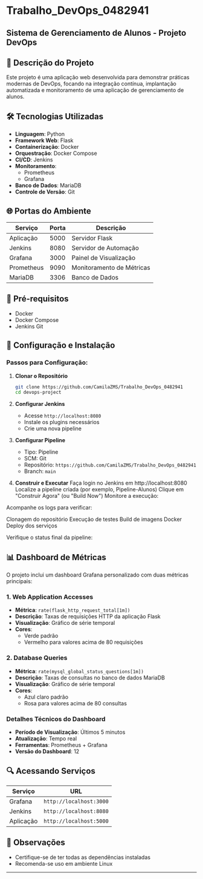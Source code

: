 # Trabalho_DevOps_0482941

## Sistema de Gerenciamento de Alunos - Projeto DevOps

## 📝 Descrição do Projeto

Este projeto é uma aplicação web desenvolvida para demonstrar práticas modernas de DevOps, focando na integração contínua, implantação automatizada e monitoramento de uma aplicação de gerenciamento de alunos.

## 🛠 Tecnologias Utilizadas

- **Linguagem**: Python
- **Framework Web**: Flask
- **Containerização**: Docker
- **Orquestração**: Docker Compose
- **CI/CD**: Jenkins
- **Monitoramento**: 
  - Prometheus
  - Grafana
- **Banco de Dados**: MariaDB
- **Controle de Versão**: Git

## 🌐 Portas do Ambiente

| Serviço    | Porta | Descrição                      |
|------------|-------|--------------------------------|
| Aplicação  | 5000  | Servidor Flask                 |
| Jenkins    | 8080  | Servidor de Automação          |
| Grafana    | 3000  | Painel de Visualização         |
| Prometheus | 9090  | Monitoramento de Métricas      |
| MariaDB    | 3306  | Banco de Dados                 |

## 🔧 Pré-requisitos

- Docker
- Docker Compose
- Jenkins
   Git

## 🚀 Configuração e Instalação

### Passos para Configuração:

1. **Clonar o Repositório**
   ```bash
   git clone https://github.com/CamilaZMS/Trabalho_DevOps_0482941
   cd devops-project
   ```

2. **Configurar Jenkins**
   - Acesse `http://localhost:8080`
   - Instale os plugins necessários
   - Crie uma nova pipeline

3. **Configurar Pipeline**
   - Tipo: Pipeline
   - SCM: Git
   - Repositório: `https://github.com/CamilaZMS/Trabalho_DevOps_0482941`
   - Branch: `main`

4. **Construir e Executar**
Faça login no Jenkins em http://localhost:8080
Localize a pipeline criada (por exemplo, Pipeline-Alunos)
Clique em "Construir Agora" (ou "Build Now")
Monitore a execução:

Acompanhe os logs para verificar:

Clonagem do repositório
Execução de testes
Build de imagens Docker
Deploy dos serviços




Verifique o status final da pipeline:

## 📊 Dashboard de Métricas

O projeto inclui um dashboard Grafana personalizado com duas métricas principais:

### 1. Web Application Accesses
- **Métrica**: `rate(flask_http_request_total[1m])`
- **Descrição**: Taxas de requisições HTTP da aplicação Flask
- **Visualização**: Gráfico de série temporal
- **Cores**: 
  - Verde padrão
  - Vermelho para valores acima de 80 requisições

### 2. Database Queries
- **Métrica**: `rate(mysql_global_status_questions[1m])`
- **Descrição**: Taxas de consultas no banco de dados MariaDB
- **Visualização**: Gráfico de série temporal
- **Cores**: 
  - Azul claro padrão
  - Rosa para valores acima de 80 consultas

### Detalhes Técnicos do Dashboard
- **Período de Visualização**: Últimos 5 minutos
- **Atualização**: Tempo real
- **Ferramentas**: Prometheus + Grafana
- **Versão do Dashboard**: 12

## 🔍 Acessando Serviços

| Serviço | URL                  
|---------|----------------------
| Grafana | `http://localhost:3000` 
| Jenkins | `http://localhost:8080` 
| Aplicação | `http://localhost:5000`

## 🚨 Observações

- Certifique-se de ter todas as dependências instaladas
- Recomenda-se uso em ambiente Linux

---
